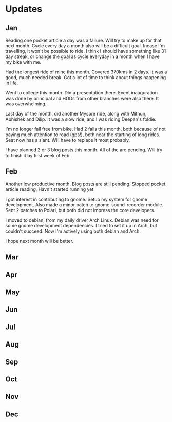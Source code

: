 # Updates

## Jan
Reading one pocket article a day was a failure. Will try to make up for that next month. Cycle every day a month also will be a difficult goal. Incase I'm travelling, it won't be possible to ride. I think I should have something like 31 day streak, or change the goal as cycle everyday in a month when I have my bike with me.

Had the longest ride of mine this month. Covered 370kms in 2 days. It was a good, much needed break. Got a lot of time to think about things happening in life.

Went to college this month. Did a presentation there. Event inauguration was done by principal and HODs from other branches were also there. It was overwhelming.

Last day of the month, did another Mysore ride, along with Mithun, Abhishek and Dilip. It was a slow ride, and I was riding Deepan's foldie.

I'm no longer fall free from bike. Had 2 falls this month, both because of not paying much attention to road (gps!), both near the starting of long rides. Seat now has a slant. Will have to replace it most probably.

I have planned 2 or 3 blog posts this month. All of the are pending. Will try to finish it by first week of Feb.

## Feb
Another low productive month. Blog posts are still pending. Stopped pocket article reading, Havn't started running yet.

I got interest in contributing to gnome. Setup my system for gnome development. Also made a minor patch to gnome-sound-recorder module. Sent 2 patches to Polari, but both did not impress the core developers.

I moved to debian, from my daily driver Arch Linux. Debian was need for some gnome development dependencies. I tried to set it up in Arch, but couldn't succeed. Now I'm actively using both debian and Arch.

I hope next month will be better.

## Mar
## Apr
## May
## Jun
## Jul
## Aug
## Sep
## Oct
## Nov
## Dec

